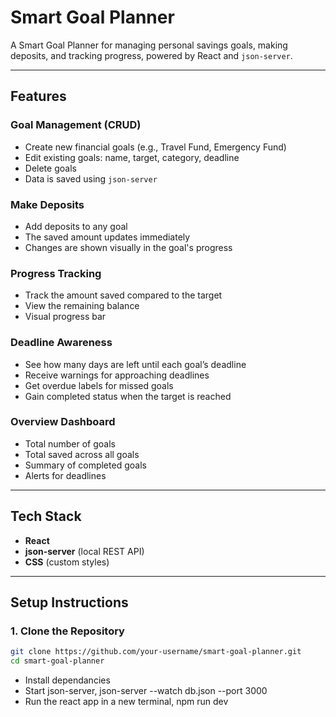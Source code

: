 # Smart Goal Planner

A Smart Goal Planner for managing personal savings goals, making deposits, and tracking progress, powered by React and `json-server`.

---

## Features

### Goal Management (CRUD)
- Create new financial goals (e.g., Travel Fund, Emergency Fund)
- Edit existing goals: name, target, category, deadline
- Delete goals
- Data is saved using `json-server`

### Make Deposits
- Add deposits to any goal
- The saved amount updates immediately
- Changes are shown visually in the goal's progress

### Progress Tracking
- Track the amount saved compared to the target
- View the remaining balance
- Visual progress bar

### Deadline Awareness
- See how many days are left until each goal’s deadline
- Receive warnings for approaching deadlines
- Get overdue labels for missed goals
- Gain completed status when the target is reached

### Overview Dashboard
- Total number of goals
- Total saved across all goals
- Summary of completed goals
- Alerts for deadlines

---

## Tech Stack

- **React**
- **json-server** (local REST API)
- **CSS** (custom styles)

---

## Setup Instructions

### 1. Clone the Repository

```bash
git clone https://github.com/your-username/smart-goal-planner.git
cd smart-goal-planner
```
- Install dependancies
- Start json-server, json-server --watch db.json --port 3000
- Run the react app in a new terminal, npm run dev



